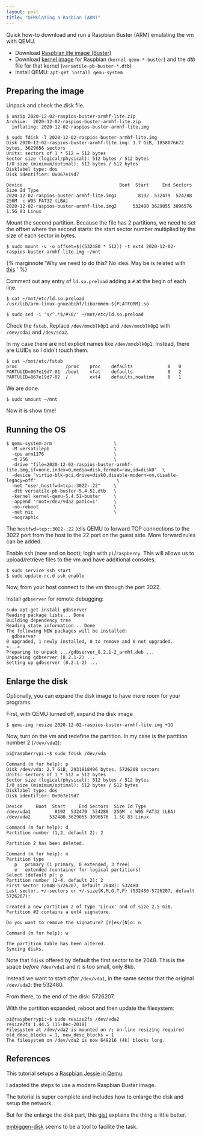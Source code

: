 ```yaml
---
layout: post
title: "QEMUlating a Rasbian (ARM)"
---
```


Quick how-to download and run a Raspbian Buster (ARM) emulating
the vm with QEMU.<!--more-->

 - Download [Raspbian lite image (Buster)](https://downloads.raspberrypi.org/raspios_lite_armhf/images/raspios_lite_armhf-2020-12-04/)
 - Download [kernel image](https://github.com/dhruvvyas90/qemu-rpi-kernel) for
   Raspbian (`kernel-qemu-*-buster`) and the *dtb* file for that kernel
   (`versatile-pb-buster-*.dtb`)
 - Install QEMU: `apt-get install qemu-system`


## Preparing the image

Unpack and check the disk file.

```shell
$ unzip 2020-12-02-raspios-buster-armhf-lite.zip
Archive:  2020-12-02-raspios-buster-armhf-lite.zip
  inflating: 2020-12-02-raspios-buster-armhf-lite.img

$ sudo fdisk -l 2020-12-02-raspios-buster-armhf-lite.img
Disk 2020-12-02-raspios-buster-armhf-lite.img: 1.7 GiB, 1858076672 bytes, 3629056 sectors
Units: sectors of 1 * 512 = 512 bytes
Sector size (logical/physical): 512 bytes / 512 bytes
I/O size (minimum/optimal): 512 bytes / 512 bytes
Disklabel type: dos
Disk identifier: 0x067e19d7

Device                                    Boot  Start     End Sectors Size Id Type
2020-12-02-raspios-buster-armhf-lite.img1        8192  532479  524288 256M  c W95 FAT32 (LBA)
2020-12-02-raspios-buster-armhf-lite.img2      532480 3629055 3096576 1.5G 83 Linux
```

Mount the second partition. Because the file has 2 partitions, we need
to set the offset where the second starts: the start sector number
multiplied by the size of each sector in bytes.

```shell
$ sudo mount -v -o offset=$((532480 * 512)) -t ext4 2020-12-02-raspios-buster-armhf-lite.img ~/mnt
```

{% marginnote
'Why we need to do this? No idea. May be is related with
[this](https://stackoverflow.com/questions/45253755/why-is-the-stack-segment-executable-on-raspberry-pi)
' %}

Comment out any entry of `ld.so.preload` adding a `#` at the begin of
each line.

```shell
$ cat ~/mnt/etc/ld.so.preload
/usr/lib/arm-linux-gnueabihf/libarmmem-${PLATFORM}.so

$ sudo sed -i 's/^.*$/#\0/' ~/mnt/etc/ld.so.preload
```


Check the `fstab`. Replace `/dev/mmcblk0p1` and
`/dev/mmcblk0p2` with `/dev/sda1` and `/dev/sda2`.

In my case there are not explicit names like `/dev/mmcblk0p1`. Instead,
there are UUIDs so I didn't touch them.

```
$ cat ~/mnt/etc/fstab
proc                  /proc    proc    defaults             0   0
PARTUUID=067e19d7-01  /boot    vfat    defaults             0   2
PARTUUID=067e19d7-02  /        ext4    defaults,noatime     0   1
```

We are done.

```shell
$ sudo umount ~/mnt
```

Now it is show time!

## Running the OS

```shell
$ qemu-system-arm                       \
  -M versatilepb                        \
  -cpu arm1176                          \
  -m 256                                \
  -drive "file=2020-12-02-raspios-buster-armhf-lite.img,if=none,index=0,media=disk,format=raw,id=disk0"  \
  -device "virtio-blk-pci,drive=disk0,disable-modern=on,disable-legacy=off"                              \
  -net "user,hostfwd=tcp::3022-:22"     \
  -dtb versatile-pb-buster-5.4.51.dtb   \
  -kernel kernel-qemu-5.4.51-buster     \
  -append 'root=/dev/vda2 panic=1'      \
  -no-reboot                            \
  -net nic                              \
  -nographic
```

The `hostfwd=tcp::3022-:22` tells QEMU to forward TCP connections to the
3022 port from the host to the 22 port on the guest side. More forward
rules can be added.

Enable ssh (now and on boot); login with `pi`/`raspberry`. This will
allows us to upload/retrieve files to the vm and have additional
consoles.

```ssh
$ sudo service ssh start
$ sudo update-rc.d ssh enable
```

Now, from your host connect to the vm through the port 3022.

Install `gdbserver` for remote debugging:

```shell
sudo apt-get install gdbserver
Reading package lists... Done
Building dependency tree
Reading state information... Done
The following NEW packages will be installed:
  gdbserver
0 upgraded, 1 newly installed, 0 to remove and 0 not upgraded.
<...>
Preparing to unpack .../gdbserver_8.2.1-2_armhf.deb ...
Unpacking gdbserver (8.2.1-2) ...
Setting up gdbserver (8.2.1-2) ...
```

## Enlarge the disk

Optionally, you can expand the disk image to have more room for your
programs.

First, with QEMU turned off, expand the disk image

```shell
$ qemu-img resize 2020-12-02-raspios-buster-armhf-lite.img +1G
```

Now, turn on the vm and redefine the partition. In my case is the
partition number 2 (`/dev/vda2`):

```shell
pi@raspberrypi:~$ sudo fdisk /dev/vda

Command (m for help): p
Disk /dev/vda: 2.7 GiB, 2931818496 bytes, 5726208 sectors
Units: sectors of 1 * 512 = 512 bytes
Sector size (logical/physical): 512 bytes / 512 bytes
I/O size (minimum/optimal): 512 bytes / 512 bytes
Disklabel type: dos
Disk identifier: 0x067e19d7

Device     Boot  Start     End Sectors  Size Id Type
/dev/vda1         8192  532479  524288  256M  c W95 FAT32 (LBA)
/dev/vda2       532480 3629055 3096576  1.5G 83 Linux

Command (m for help): d
Partition number (1,2, default 2): 2

Partition 2 has been deleted.

Command (m for help): n
Partition type
   p   primary (1 primary, 0 extended, 3 free)
   e   extended (container for logical partitions)
Select (default p): p
Partition number (2-4, default 2): 2
First sector (2048-5726207, default 2048): 532480
Last sector, +/-sectors or +/-size{K,M,G,T,P} (532480-5726207, default 5726207):

Created a new partition 2 of type 'Linux' and of size 2.5 GiB.
Partition #2 contains a ext4 signature.

Do you want to remove the signature? [Y]es/[N]o: n

Command (m for help): w

The partition table has been altered.
Syncing disks.
```

Note that `fdisk` offered by default the first sector to be 2048. This
is the space *before* `/dev/vda1` and it is too small, only 8kb.

Instead we want to start *after* `/dev/vda1`, in the same sector that
the original `/dev/vda2`: the 532480.

From there, to the end of the disk: 5726207.

With the partition expanded, reboot and then update the filesystem:

```shell
pi@raspberrypi:~$ sudo resize2fs /dev/vda2
resize2fs 1.44.5 (15-Dec-2018)
Filesystem at /dev/vda2 is mounted on /; on-line resizing required
old_desc_blocks = 1, new_desc_blocks = 1
The filesystem on /dev/vda2 is now 649216 (4k) blocks long.
```

## References

This tutorial setups a [Raspbian Jessie in Qemu](https://azeria-labs.com/emulate-raspberry-pi-with-qemu/).

I adapted the steps to use a modern Raspbian Buster image.

The tutorial is super complete and includes how to enlarge the disk and
setup the network.

But for the enlarge the disk part, this
[gist](https://gist.github.com/larsks/3933980) explains the thing a
little better.

[embiggen-disk](https://github.com/bradfitz/embiggen-disk) seems to be a
tool to facilite the task.
